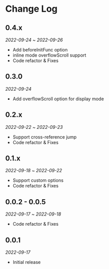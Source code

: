 # Change Log

## 0.4.x

*2022-09-24* ~ *2022-09-26*

- Add beforeInitFunc option
- inline mode overflowScroll support
- Code refactor & Fixes

## 0.3.0

*2022-09-24*

- Add overflowScroll option for display mode

## 0.2.x

*2022-09-22* ~ *2022-09-23*

- Support cross-reference jump
- Code refactor & Fixes

## 0.1.x

*2022-09-18* ~ *2022-09-22*

- Support custom options
- Code refactor & Fixes

## 0.0.2 - 0.0.5

*2022-09-17* ~ *2022-09-18*

- Code refactor & Fixes

## 0.0.1

*2022-09-17*

- Initial release
